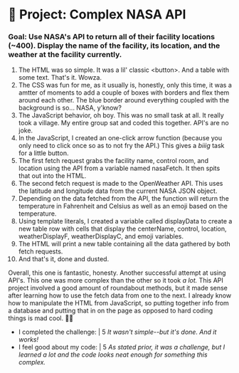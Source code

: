 # 🚀 Project: Complex NASA API

### Goal: Use NASA's API to return all of their facility locations (~400). Display the name of the facility, its location, and the weather at the facility currently. 

<ol>
  <li>The HTML was so simple.  It was a lil'  classic &lt;button&gt;.  And a table with some text. That's it.  Wowza.</li>
  <li>The CSS was fun for me, as it usually is, honestly, only this time, it was a amtter of moments to add a couple of boxes with borders and flex them around each other.  The  blue border around everything coupled with the background is so... NASA, y'know?</li>
  <li>The JavaScript behavior, oh boy.  This was no small task at all.  It really took a village. My entire group sat and coded this together.  API's are no joke.</em></li>
  <li>In the JavaScript, I created an one-click arrow function (because you only need to click once so as to not fry the API.)  This gives a <em>biiig</em> task for a little button.</li>
  <li>The first fetch request grabs the facility name, control room, and location using the API from a variable named nasaFetch.  It then spits that out into the HTML.</li>
  <li>The second fetch request is made to the OpenWeather API. This uses the latitude and longitude data from the current NASA JSON object.</li>
  <li>Depending on the data fetched from the API, the function will return the temperature in Fahrenheit and Celsius as well as an emoji based on the temperature.</li>
  <li>Using template literals, I created a variable called displayData to create a new table row with cells that display the centerName, control, location, weatherDisplayF, weatherDisplayC, and emoji variables.</li>
  <li>The HTML will print a new table containing all the data gathered by both fetch requests.</li>
  <li>And that's it, done and dusted.</li>
</ol>

<p>Overall, this one is fantastic, honesty.  Another successful attempt at using API's.  This one was more complex than the other so it took <em>a lot.</em> This API project involved a good amount of roundabout methods, but it made sense after learning how to use the fetch data from one to the next.  I already know how to manipulate the HTML from JavaScript, so putting together info from a database and putting that in on the page as opposed to hard coding things is mad cool. ☝🏾</p>

<ul>
  <li>I completed the challenge: | 5 <em>It wasn't simple--but it's done.  And it works!</em></li>
  <li>I feel good about my code: | 5 <em>As stated prior, it was a challenge, but I learned a lot and the code looks neat enough for something this complex.</em></li>
</ul>

